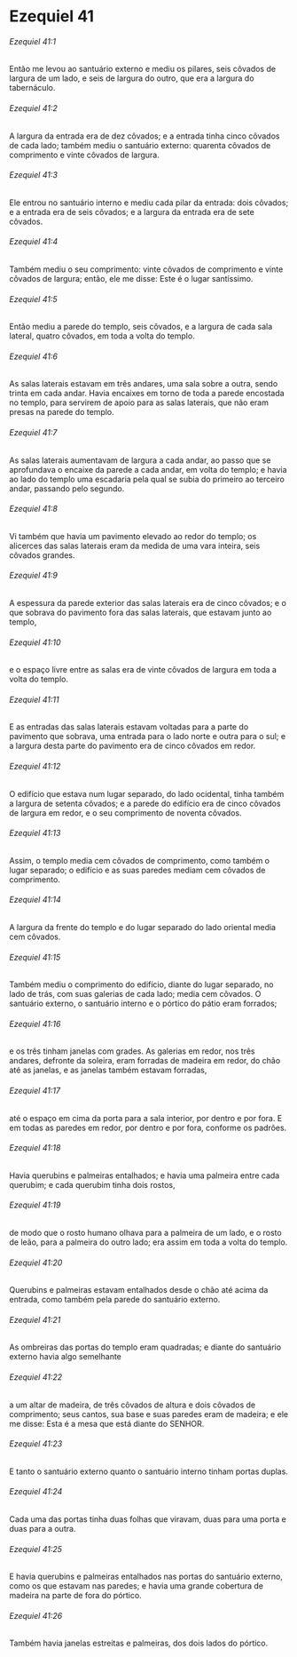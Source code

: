 # Ezequiel 41

###### Ezequiel 41:1

Então me levou ao santuário externo e mediu os pilares, seis côvados de largura de um lado, e seis de largura do outro, que era a largura do tabernáculo.

###### Ezequiel 41:2

A largura da entrada era de dez côvados; e a entrada tinha cinco côvados de cada lado; também mediu o santuário externo: quarenta côvados de comprimento e vinte côvados de largura.

###### Ezequiel 41:3

Ele entrou no santuário interno e mediu cada pilar da entrada: dois côvados; e a entrada era de seis côvados; e a largura da entrada era de sete côvados.

###### Ezequiel 41:4

Também mediu o seu comprimento: vinte côvados de comprimento e vinte côvados de largura; então, ele me disse: Este é o lugar santíssimo.

###### Ezequiel 41:5

Então mediu a parede do templo, seis côvados, e a largura de cada sala lateral, quatro côvados, em toda a volta do templo.

###### Ezequiel 41:6

As salas laterais estavam em três andares, uma sala sobre a outra, sendo trinta em cada andar. Havia encaixes em torno de toda a parede encostada no templo, para servirem de apoio para as salas laterais, que não eram presas na parede do templo.

###### Ezequiel 41:7

As salas laterais aumentavam de largura a cada andar, ao passo que se aprofundava o encaixe da parede a cada andar, em volta do templo; e havia ao lado do templo uma escadaria pela qual se subia do primeiro ao terceiro andar, passando pelo segundo.

###### Ezequiel 41:8

Vi também que havia um pavimento elevado ao redor do templo; os alicerces das salas laterais eram da medida de uma vara inteira, seis côvados grandes.

###### Ezequiel 41:9

A espessura da parede exterior das salas laterais era de cinco côvados; e o que sobrava do pavimento fora das salas laterais, que estavam junto ao templo,

###### Ezequiel 41:10

e o espaço livre entre as salas era de vinte côvados de largura em toda a volta do templo.

###### Ezequiel 41:11

E as entradas das salas laterais estavam voltadas para a parte do pavimento que sobrava, uma entrada para o lado norte e outra para o sul; e a largura desta parte do pavimento era de cinco côvados em redor.

###### Ezequiel 41:12

O edifício que estava num lugar separado, do lado ocidental, tinha também a largura de setenta côvados; e a parede do edifício era de cinco côvados de largura em redor, e o seu comprimento de noventa côvados.

###### Ezequiel 41:13

Assim, o templo media cem côvados de comprimento, como também o lugar separado; o edifício e as suas paredes mediam cem côvados de comprimento.

###### Ezequiel 41:14

A largura da frente do templo e do lugar separado do lado oriental media cem côvados.

###### Ezequiel 41:15

Também mediu o comprimento do edifício, diante do lugar separado, no lado de trás, com suas galerias de cada lado; media cem côvados. O santuário externo, o santuário interno e o pórtico do pátio eram forrados;

###### Ezequiel 41:16

e os três tinham janelas com grades. As galerias em redor, nos três andares, defronte da soleira, eram forradas de madeira em redor, do chão até as janelas, e as janelas também estavam forradas,

###### Ezequiel 41:17

até o espaço em cima da porta para a sala interior, por dentro e por fora. E em todas as paredes em redor, por dentro e por fora, conforme os padrões.

###### Ezequiel 41:18

Havia querubins e palmeiras entalhados; e havia uma palmeira entre cada querubim; e cada querubim tinha dois rostos,

###### Ezequiel 41:19

de modo que o rosto humano olhava para a palmeira de um lado, e o rosto de leão, para a palmeira do outro lado; era assim em toda a volta do templo.

###### Ezequiel 41:20

Querubins e palmeiras estavam entalhados desde o chão até acima da entrada, como também pela parede do santuário externo.

###### Ezequiel 41:21

As ombreiras das portas do templo eram quadradas; e diante do santuário externo havia algo semelhante

###### Ezequiel 41:22

a um altar de madeira, de três côvados de altura e dois côvados de comprimento; seus cantos, sua base e suas paredes eram de madeira; e ele me disse: Esta é a mesa que está diante do SENHOR.

###### Ezequiel 41:23

E tanto o santuário externo quanto o santuário interno tinham portas duplas.

###### Ezequiel 41:24

Cada uma das portas tinha duas folhas que viravam, duas para uma porta e duas para a outra.

###### Ezequiel 41:25

E havia querubins e palmeiras entalhados nas portas do santuário externo, como os que estavam nas paredes; e havia uma grande cobertura de madeira na parte de fora do pórtico.

###### Ezequiel 41:26

Também havia janelas estreitas e palmeiras, dos dois lados do pórtico.

